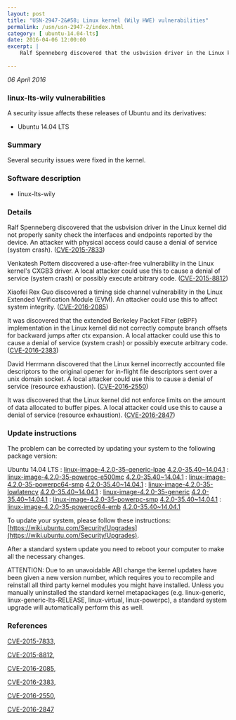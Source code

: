 ```yaml
---
layout: post
title: "USN-2947-2&#58; Linux kernel (Wily HWE) vulnerabilities"
permalink: /usn/usn-2947-2/index.html
category: [ ubuntu-14.04-lts]
date: 2016-04-06 12:00:00
excerpt: |
    Ralf Spenneberg discovered that the usbvision driver in the Linux kernel did not properly sanity check the interfaces and endpoints reported by the device. An attacker with physical access could cause a denial of service (system crash). ([CVE-2015-7833](http://people.ubuntu.com/~ubuntu-security/cve/CVE-2015-7833))
    
--- 
```

 
 

*06 April 2016*

### linux-lts-wily vulnerabilities

A security issue affects these releases of Ubuntu and its derivatives:

* Ubuntu 14.04 LTS

### Summary

Several security issues were fixed in the kernel. 

### Software description

* linux-lts-wily 

### Details

Ralf Spenneberg discovered that the usbvision driver in the Linux kernel did not properly sanity check the interfaces and endpoints reported by the device. An attacker with physical access could cause a denial of service (system crash). ([CVE-2015-7833](http://people.ubuntu.com/~ubuntu-security/cve/CVE-2015-7833))

Venkatesh Pottem discovered a use-after-free vulnerability in the Linux kernel&#39;s CXGB3 driver. A local attacker could use this to cause a denial of service (system crash) or possibly execute arbitrary code. ([CVE-2015-8812](http://people.ubuntu.com/~ubuntu-security/cve/CVE-2015-8812))

Xiaofei Rex Guo discovered a timing side channel vulnerability in the Linux Extended Verification Module (EVM). An attacker could use this to affect system integrity. ([CVE-2016-2085](http://people.ubuntu.com/~ubuntu-security/cve/CVE-2016-2085))

It was discovered that the extended Berkeley Packet Filter (eBPF) implementation in the Linux kernel did not correctly compute branch offsets for backward jumps after ctx expansion. A local attacker could use this to cause a denial of service (system crash) or possibly execute arbitrary code. ([CVE-2016-2383](http://people.ubuntu.com/~ubuntu-security/cve/CVE-2016-2383))

David Herrmann discovered that the Linux kernel incorrectly accounted file descriptors to the original opener for in-flight file descriptors sent over a unix domain socket. A local attacker could use this to cause a denial of service (resource exhaustion). ([CVE-2016-2550](http://people.ubuntu.com/~ubuntu-security/cve/CVE-2016-2550))

It was discovered that the Linux kernel did not enforce limits on the amount of data allocated to buffer pipes. A local attacker could use this to cause a denial of service (resource exhaustion). ([CVE-2016-2847](http://people.ubuntu.com/~ubuntu-security/cve/CVE-2016-2847)) 

### Update instructions

The problem can be corrected by updating your system to the following package version:

Ubuntu 14.04 LTS
 : [linux-image-4.2.0-35-generic-lpae](https://launchpad.net/ubuntu/+source/linux-lts-wily) <span> [4.2.0-35.40~14.04.1](https://launchpad.net/ubuntu/+source/linux-lts-wily/4.2.0-35.40~14.04.1) </span> 
 : [linux-image-4.2.0-35-powerpc-e500mc](https://launchpad.net/ubuntu/+source/linux-lts-wily) <span> [4.2.0-35.40~14.04.1](https://launchpad.net/ubuntu/+source/linux-lts-wily/4.2.0-35.40~14.04.1) </span> 
 : [linux-image-4.2.0-35-powerpc64-smp](https://launchpad.net/ubuntu/+source/linux-lts-wily) <span> [4.2.0-35.40~14.04.1](https://launchpad.net/ubuntu/+source/linux-lts-wily/4.2.0-35.40~14.04.1) </span> 
 : [linux-image-4.2.0-35-lowlatency](https://launchpad.net/ubuntu/+source/linux-lts-wily) <span> [4.2.0-35.40~14.04.1](https://launchpad.net/ubuntu/+source/linux-lts-wily/4.2.0-35.40~14.04.1) </span> 
 : [linux-image-4.2.0-35-generic](https://launchpad.net/ubuntu/+source/linux-lts-wily) <span> [4.2.0-35.40~14.04.1](https://launchpad.net/ubuntu/+source/linux-lts-wily/4.2.0-35.40~14.04.1) </span> 
 : [linux-image-4.2.0-35-powerpc-smp](https://launchpad.net/ubuntu/+source/linux-lts-wily) <span> [4.2.0-35.40~14.04.1](https://launchpad.net/ubuntu/+source/linux-lts-wily/4.2.0-35.40~14.04.1) </span> 
 : [linux-image-4.2.0-35-powerpc64-emb](https://launchpad.net/ubuntu/+source/linux-lts-wily) <span> [4.2.0-35.40~14.04.1](https://launchpad.net/ubuntu/+source/linux-lts-wily/4.2.0-35.40~14.04.1) </span> 

To update your system, please follow these instructions: [https://wiki.ubuntu.com/Security/Upgrades](https://wiki.ubuntu.com/Security/Upgrades).

After a standard system update you need to reboot your computer to make all the necessary changes.

ATTENTION: Due to an unavoidable ABI change the kernel updates have been given a new version number, which requires you to recompile and reinstall all third party kernel modules you might have installed. Unless you manually uninstalled the standard kernel metapackages (e.g. linux-generic, linux-generic-lts-RELEASE, linux-virtual, linux-powerpc), a standard system upgrade will automatically perform this as well. 

### References

 
 [CVE-2015-7833](http://people.ubuntu.com/~ubuntu-security/cve/CVE-2015-7833), 

 [CVE-2015-8812](http://people.ubuntu.com/~ubuntu-security/cve/CVE-2015-8812), 

 [CVE-2016-2085](http://people.ubuntu.com/~ubuntu-security/cve/CVE-2016-2085), 

 [CVE-2016-2383](http://people.ubuntu.com/~ubuntu-security/cve/CVE-2016-2383), 

 [CVE-2016-2550](http://people.ubuntu.com/~ubuntu-security/cve/CVE-2016-2550), 

 [CVE-2016-2847](http://people.ubuntu.com/~ubuntu-security/cve/CVE-2016-2847)
 

